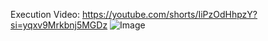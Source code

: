 Execution Video: https://youtube.com/shorts/IiPzOdHhpzY?si=yqxv9Mrkbnj5MGDz
![Image](https://github.com/user-attachments/assets/94536712-c57e-4a24-b1b2-eb67eea2cee9)
